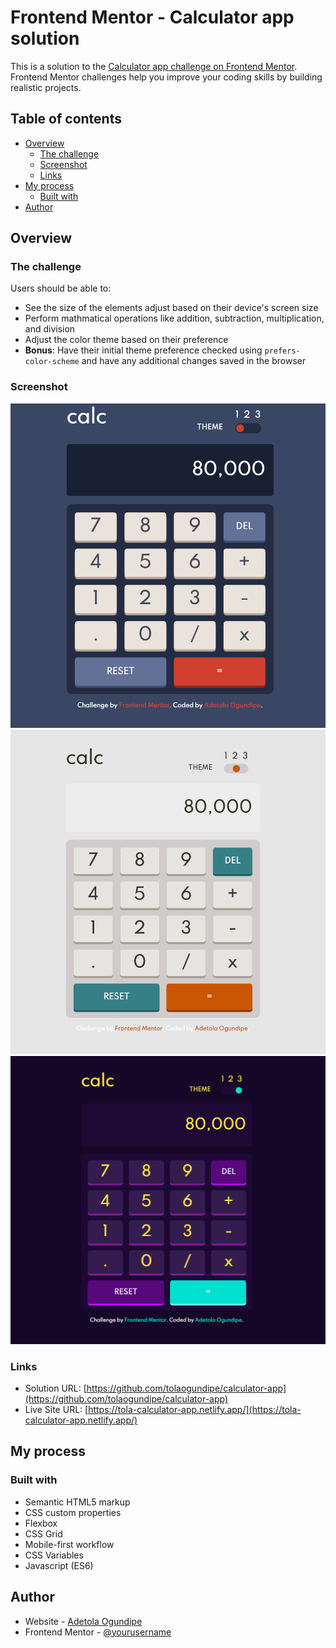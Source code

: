 # Frontend Mentor - Calculator app solution

This is a solution to the [Calculator app challenge on Frontend Mentor](https://www.frontendmentor.io/challenges/calculator-app-9lteq5N29). Frontend Mentor challenges help you improve your coding skills by building realistic projects. 

## Table of contents

- [Overview](#overview)
  - [The challenge](#the-challenge)
  - [Screenshot](#screenshot)
  - [Links](#links)
- [My process](#my-process)
  - [Built with](#built-with)
- [Author](#author)


## Overview

### The challenge

Users should be able to:

- See the size of the elements adjust based on their device's screen size
- Perform mathmatical operations like addition, subtraction, multiplication, and division
- Adjust the color theme based on their preference
- **Bonus**: Have their initial theme preference checked using `prefers-color-scheme` and have any additional changes saved in the browser

### Screenshot

![](images/screenshot.png)
![](images/screenshot2.png)
![](images/screenshot3.png)


### Links

- Solution URL: [https://github.com/tolaogundipe/calculator-app](https://github.com/tolaogundipe/calculator-app)
- Live Site URL: [https://tola-calculator-app.netlify.app/](https://tola-calculator-app.netlify.app/)

## My process

### Built with

- Semantic HTML5 markup
- CSS custom properties
- Flexbox
- CSS Grid
- Mobile-first workflow
- CSS Variables
- Javascript (ES6)


## Author

- Website - [Adetola Ogundipe](https://github.com/tolaogundipe)
- Frontend Mentor - [@yourusername](https://www.frontendmentor.io/profile/tolaogundipe)





